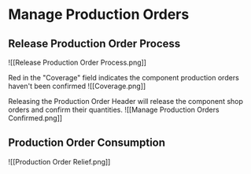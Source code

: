 # Manage Production Orders
## Release Production Order Process
![[Release Production Order Process.png]]

Red in the "Coverage" field indicates the component production orders haven't been confirmed
![[Coverage.png]]

Releasing the Production Order Header will release the component shop orders and confirm their quantities.
![[Manage Production Orders Confirmed.png]]
## Production Order Consumption
![[Production Order Relief.png]]
